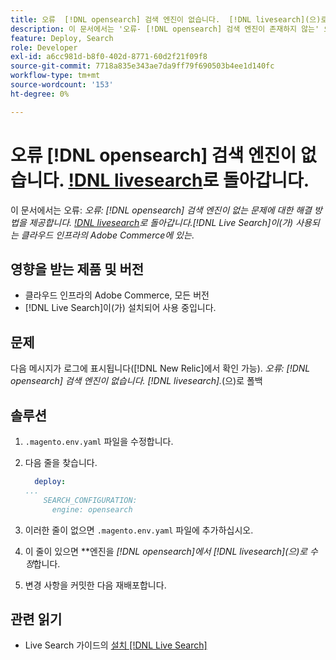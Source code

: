 ```yaml
---
title: 오류  [!DNL opensearch] 검색 엔진이 없습니다.  [!DNL livesearch](으)로 돌아갑니다.
description: 이 문서에서는 '오류- [!DNL opensearch] 검색 엔진이 존재하지 않는' 오류가 표시되는 문제에 대한 해결 방법을 제공합니다. 클라우드 인프라의 Adobe Commerce에서  [!DNL livesearch].`으로 폴백합니다.
feature: Deploy, Search
role: Developer
exl-id: a6cc981d-b8f0-402d-8771-60d2f21f09f8
source-git-commit: 7718a835e343ae7da9ff79f690503b4ee1d140fc
workflow-type: tm+mt
source-wordcount: '153'
ht-degree: 0%

---
```


# 오류 [!DNL opensearch] 검색 엔진이 없습니다. [!DNL livesearch](으)로 돌아갑니다.

이 문서에서는 오류: *오류: [!DNL opensearch] 검색 엔진이 없는 문제에 대한 해결 방법을 제공합니다. [!DNL livesearch](으)로 돌아갑니다.[!DNL Live Search]이(가) 사용되는 클라우드 인프라의 Adobe Commerce에 있는*.

## 영향을 받는 제품 및 버전

* 클라우드 인프라의 Adobe Commerce, 모든 버전
* [!DNL Live Search]이(가) 설치되어 사용 중입니다.

## 문제

다음 메시지가 로그에 표시됩니다([!DNL New Relic]에서 확인 가능).
*오류: [!DNL opensearch] 검색 엔진이 없습니다. [!DNL livesearch].*(으)로 폴백

## 솔루션

1. `.magento.env.yaml` 파일을 수정합니다.
1. 다음 줄을 찾습니다.

   ```yaml
     deploy:
   ...
       SEARCH_CONFIGURATION:
         engine: opensearch
   ```

1. 이러한 줄이 없으면 `.magento.env.yaml` 파일에 추가하십시오.
1. 이 줄이 있으면 **엔진을 *[!DNL opensearch]*에서 *[!DNL livesearch]*(으)로 수정**&#x200B;합니다.
1. 변경 사항을 커밋한 다음 재배포합니다.

## 관련 읽기

* Live Search 가이드의 [설치 [!DNL Live Search]](https://experienceleague.adobe.com/docs/commerce-merchant-services/live-search/onboard/install.html)
